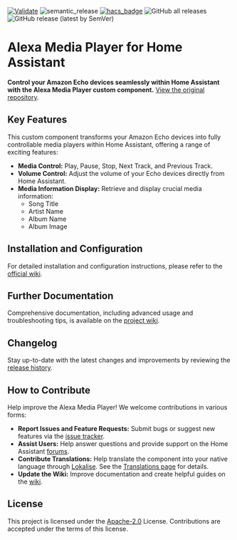 [![Validate](https://github.com/alandtse/alexa_media_player/actions/workflows/validate.yaml/badge.svg)](https://github.com/alandtse/alexa_media_player/actions/workflows/validate.yaml)
![semantic_release](https://github.com/alandtse/alexa_media_player/workflows/semantic_release/badge.svg)
[![hacs_badge](https://img.shields.io/badge/HACS-Default-orange.svg)](https://github.com/hacs/integration)
![GitHub all releases](https://img.shields.io/github/downloads/alandtse/alexa_media_player/total)
![GitHub release (latest by SemVer)](https://img.shields.io/github/downloads/alandtse/alexa_media_player/latest/total)

# Alexa Media Player for Home Assistant

**Control your Amazon Echo devices seamlessly within Home Assistant with the Alexa Media Player custom component.**  [View the original repository](https://github.com/alandtse/alexa_media_player).

## Key Features

This custom component transforms your Amazon Echo devices into fully controllable media players within Home Assistant, offering a range of exciting features:

*   **Media Control:** Play, Pause, Stop, Next Track, and Previous Track.
*   **Volume Control:** Adjust the volume of your Echo devices directly from Home Assistant.
*   **Media Information Display:**  Retrieve and display crucial media information:
    *   Song Title
    *   Artist Name
    *   Album Name
    *   Album Image

## Installation and Configuration

For detailed installation and configuration instructions, please refer to the [official wiki](https://github.com/alandtse/alexa_media_player/wiki/Configuration).

## Further Documentation

Comprehensive documentation, including advanced usage and troubleshooting tips, is available on the [project wiki](https://github.com/alandtse/alexa_media_player/wiki).

## Changelog

Stay up-to-date with the latest changes and improvements by reviewing the [release history](https://github.com/alandtse/alexa_media_player/releases).

## How to Contribute

Help improve the Alexa Media Player! We welcome contributions in various forms:

*   **Report Issues and Feature Requests:**  Submit bugs or suggest new features via the [issue tracker](https://github.com/alandtse/alexa_media_player/issues).
*   **Assist Users:** Help answer questions and provide support on the Home Assistant [forums](https://community.home-assistant.io/t/echo-devices-alexa-as-media-player-testers-needed/58639).
*   **Contribute Translations:**  Help translate the component into your native language through [Lokalise](https://app.lokalise.com/project/465185555eee18dd537ca6.39714580/).  See the [Translations page](https://github.com/alandtse/alexa_media_player/wiki/Translations) for details.
*   **Update the Wiki:** Improve documentation and create helpful guides on the [wiki](https://github.com/alandtse/alexa_media_player/wiki).

## License

This project is licensed under the [Apache-2.0](LICENSE) License.  Contributions are accepted under the terms of this license.